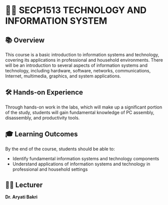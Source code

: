 # 👩‍💻 SECP1513 TECHNOLOGY AND INFORMATION SYSTEM

## 📚 Overview

This course is a basic introduction to information systems and technology, covering its applications in professional and household environments. There will be an introduction to several aspects of information systems and technology, including hardware, software, networks, communications, Internet, multimedia, graphics, and system applications.

## 🛠️ Hands-on Experience

Through hands-on work in the labs, which will make up a significant portion of the study, students will gain fundamental knowledge of PC assembly, disassembly, and productivity tools.

## 🎓 Learning Outcomes

By the end of the course, students should be able to:
- Identify fundamental information systems and technology components
- Understand applications of information systems and technology in professional and household settings

## 👩‍🏫 Lecturer

**Dr. Aryati Bakri**

